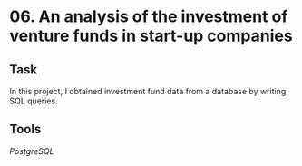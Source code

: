 # 06. An analysis of the investment of venture funds in start-up companies

## Task

In this project, I obtained investment fund data from a database by writing SQL queries.

## Tools

*PostgreSQL*
